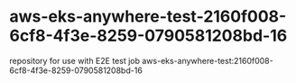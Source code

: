 # aws-eks-anywhere-test-2160f008-6cf8-4f3e-8259-0790581208bd-16
repository for use with E2E test job aws-eks-anywhere-test:2160f008-6cf8-4f3e-8259-0790581208bd-16
